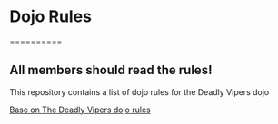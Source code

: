 # Dojo Rules
==========
## All members should read the rules!

This repository contains a list of dojo rules for the Deadly Vipers dojo

[Base on The Deadly Vipers dojo rules](https://github.com/deadlyvipers)
